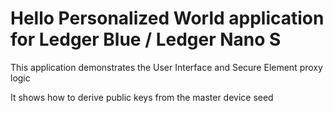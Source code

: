 # Hello Personalized World application for Ledger Blue / Ledger Nano S

This application demonstrates the User Interface and Secure Element proxy logic 

It shows how to derive public keys from the master device seed




